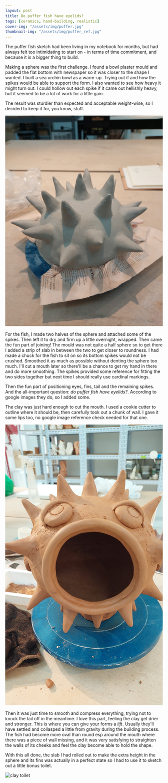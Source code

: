 ```yaml
---
layout: post
title: Do puffer fish have eyelids? 
tags: [ceramics, hand-building, realistic]
cover-img: "/assets/img/puffer.jpg"
thumbnail-img: "/assets/img/puffer_ref.jpg"
---
```


The puffer fish sketch had been living in my notebook for months, but had always felt too intimidating to start on - in terms of time commitment, and because it is a bigger thing to build. 

Making a sphere was the first challenge. I found a bowl plaster mould and padded the flat bottom with newspaper so it was closer to the shape I wanted. I built a sea urchin bowl as a warm-up. Trying out if and how the spikes would be able to support the form. I also wanted to see how heavy it might turn out. I could hollow out each spike if it came out hellishly heavy, but it seemed to be a lot of work for a little gain. 

The result was sturdier than expected and acceptable weight-wise, so I decided to keep it for, you know, stuff. 

![clay bowl with spikes](/assets/img/sea_urchin.jpg)

For the fish, I made two halves of the sphere and attached some of the spikes. Then left it to dry and firm up a little overnight, wrapped. Then came the fun part of joining! The mould was not quite a half sphere so to get there I added a strip of slab in between the two to get closer to roundness. I had made a chuck for the fish to sit on so its bottom spikes would not be crushed. Smoothed it as much as possible without denting the sphere too much. I'll cut a mouth later so there'll be a chance to get my hand in there and do more smoothing. The spikes provided some reference for fitting the two sides together but next time I should really use cardinal markings. 

Then the fun part of positioning eyes, fins, tail and the remaining spikes. And the all-important question: *do puffer fish have eyelids?*. According to google images they do, so I added some. 

The clay was just hard enough to cut the mouth. I used a cookie cutter to outline where it should be, then carefully took out a chunk of wall. I gave it some lips too, no google image reference check needed for that one. 

![clay puffer fish](/assets/img/puffer_front.jpeg)

Then it was just time to smooth and compress everything, trying not to knock the tail off in the meantime. I love this part, feeling the clay get drier and stronger. This is where you can give your forms a *lift*. Usually they'll have settled and collasped a little from gravity during the building process. The fish had become more oval than round esp around the mouth where there was a piece of wall missing, and it was very satisfying to straighten the walls of its cheeks and feel the clay become able to hold the shape. 

With this all done, the slab I had rolled out to make the extra height in the sphere and its fins was actually in a perfect state so I had to use it to sketch out a little bonus toilet. 

![clay toilet](/assets/img/toilet.jpg)


